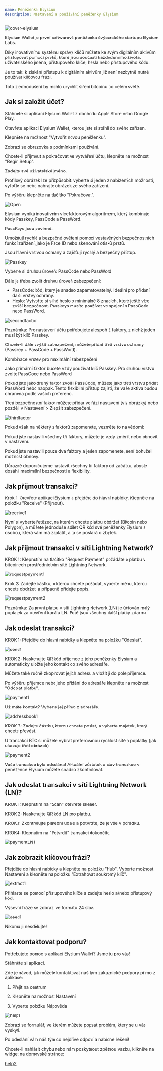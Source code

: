 ```yaml
---
name: Peněženka Elysium
description: Nastavení a používání peněženky Elysium
---
```

![cover-elysium](assets/cover.webp)

Elysium Wallet je první softwarová peněženka švýcarského startupu Elysium Labs.

Díky inovativnímu systému správy klíčů můžete ke svým digitálním aktivům přistupovat pomocí prvků, které jsou součástí každodenního života: uživatelského jména, přístupového klíče, hesla nebo přístupového kódu.

Je to tak: k získání přístupu k digitálním aktivům již není nezbytně nutné používat klíčovou frázi.

Toto zjednodušení by mohlo urychlit šíření bitcoinu po celém světě.

## Jak si založit účet?

Stáhněte si aplikaci Elysium Wallet z obchodu Apple Store nebo Google Play.

Otevřete aplikaci Elysium Wallet, kterou jste si stáhli do svého zařízení.

Klepněte na možnost "Vytvořit novou peněženku".

Zobrazí se obrazovka s podmínkami používání.

Chcete-li přijmout a pokračovat ve vytváření účtu, klepněte na možnost "Begin Setup".

Zadejte své uživatelské jméno.

Profilový obrázek lze přizpůsobit: vyberte si jeden z nabízených možností, vyfoťte se nebo nahrajte obrázek ze svého zařízení.

Po výběru klepněte na tlačítko "Pokračovat".

![Open](assets/open.webp)

Elysium vyniká inovativním vícefaktorovým algoritmem, který kombinuje kódy Passkey, PassCode a PassWord.

PassKeys jsou povinné.

Umožňují rychlé a bezpečné ověření pomocí vestavěných bezpečnostních funkcí zařízení, jako je Face ID nebo skenování otisků prstů.

Jsou hlavní vrstvou ochrany a zajišťují rychlý a bezpečný přístup.

![Passkey](assets/passkey.webp)

Vyberte si druhou úroveň: PassCode nebo PassWord

Dále je třeba zvolit druhou úroveň zabezpečení:

- PassCode: kód, který je snadno zapamatovatelný. Ideální pro přidání další vrstvy ochrany.
- Heslo: Vytvořte si silné heslo o minimálně 8 znacích, které ještě více zvýší bezpečnost.
Passkeys musíte používat ve spojení s PassCode nebo PassWord.

![secondfactor](assets/secondfactor.webp)

Poznámka: Pro nastavení účtu potřebujete alespoň 2 faktory, z nichž jeden musí být klíč Passkey.

Chcete-li dále zvýšit zabezpečení, můžete přidat třetí vrstvu ochrany (Passkey + PassCode + PassWord).

Kombinace vrstev pro maximální zabezpečení

Jako primární faktor budete vždy používat klíč Passkey. Pro druhou vrstvu zvolte PassCode nebo PassWord.

Pokud jste jako druhý faktor zvolili PassCode, můžete jako třetí vrstvu přidat PassWord nebo naopak. Tento flexibilní přístup zajistí, že vaše aktiva budou chráněna podle vašich preferencí.

Třetí bezpečnostní faktor můžete přidat ve fázi nastavení (viz obrázky) nebo později v Nastavení > Zlepšit zabezpečení.

![thirdfactor](assets/thirdfactor.webp)

Pokud však na některý z faktorů zapomenete, vezměte to na vědomí:

Pokud jste nastavili všechny tři faktory, můžete je vždy změnit nebo obnovit v nastavení.

Pokud jste nastavili pouze dva faktory a jeden zapomenete, není bohužel možnost obnovy.

Důrazně doporučujeme nastavit všechny tři faktory od začátku, abyste dosáhli maximální bezpečnosti a flexibility.

## Jak přijmout transakci?

Krok 1: Otevřete aplikaci Elysium a přejděte do hlavní nabídky. Klepněte na položku "Receive" (Přijmout).

![receive1](assets/receive1.webp)

Nyní si vyberte řetězec, na kterém chcete platbu obdržet (Bitcoin nebo Polygon), a můžete jednoduše sdílet QR kód své peněženky Elysium s osobou, která vám má zaplatit, a ta se postará o zbytek.

## Jak přijmout transakci v síti Lightning Network?

KROK 1: Klepnutím na tlačítko "Request Payment" požádáte o platbu v bitcoinech prostřednictvím sítě Lightning Network.

![requestpayment1](asset/requestpayment1)

Krok 2: Zadejte částku, o kterou chcete požádat, vyberte měnu, kterou chcete obdržet, a případně přidejte popis.

![requestpayment2](asset/requestpayment2)

Poznámka: Za první platbu v síti Lightning Network (LN) je účtován malý poplatek za otevření kanálu LN. Poté jsou všechny další platby zdarma.

## Jak odeslat transakci?

KROK 1: Přejděte do hlavní nabídky a klepněte na položku "Odeslat".

![send1](assets/send1.webp)

KROK 2: Naskenujte QR kód příjemce z jeho peněženky Elysium a automaticky uložte jeho kontakt do svého adresáře.

Můžete také ručně zkopírovat jejich adresu a vložit ji do pole příjemce.

Po výběru příjemce nebo jeho přidání do adresáře klepněte na možnost "Odeslat platbu".

![payment1](assets/payment1.webp)

Už máte kontakt? Vyberte jej přímo z adresáře.

![addressbook1](assets/addressbook1.webp)

KROK 3: Zadejte částku, kterou chcete poslat, a vyberte majetek, který chcete převést.

U transakcí BTC si můžete vybrat preferovanou rychlost sítě a poplatky (jak ukazuje třetí obrázek)

![payment2](assets/payment2.webp)

Vaše transakce byla odeslána! Aktuální zůstatek a stav transakce v peněžence Elysium můžete snadno zkontrolovat.

## Jak odeslat transakci v síti Lightning Network (LN)?

KROK 1: Klepnutím na "Scan" otevřete skener.

KROK 2: Naskenujte QR kód LN pro platbu.

KROK3: Zkontrolujte platební údaje a potvrďte, že je vše v pořádku.

KROK4: Klepnutím na "Potvrdit" transakci dokončíte.

![paymentLN1](assets/paymentLN1.webp)

## Jak zobrazit klíčovou frázi?

Přejděte do hlavní nabídky a klepněte na položku "Hub". Vyberte možnost Nastavení a klepněte na položku "Extrahovat soukromý klíč".

![extract1](assets/extract1.webp)

Přihlaste se pomocí přístupového klíče a zadejte heslo a/nebo přístupový kód.

Výsevní fráze se zobrazí ve formátu 24 slov.

![seed1](assets/seed1.webp)

Nikomu ji nesdělujte!

## Jak kontaktovat podporu?

Potřebujete pomoc s aplikací Elysium Wallet? Jsme tu pro vás!

Stáhněte si aplikaci.

Zde je návod, jak můžete kontaktovat náš tým zákaznické podpory přímo z aplikace:

1. Přejít na centrum

2. Klepněte na možnost Nastavení

3. Vyberte položku Nápověda

![help1](assets/help1.webp)

Zobrazí se formulář, ve kterém můžete popsat problém, který se u vás vyskytl.

Po odeslání vám náš tým co nejdříve odpoví a nabídne řešení!

Chcete-li nahlásit chybu nebo nám poskytnout zpětnou vazbu, klikněte na widget na domovské stránce:

[help2](assets/help2.webp)